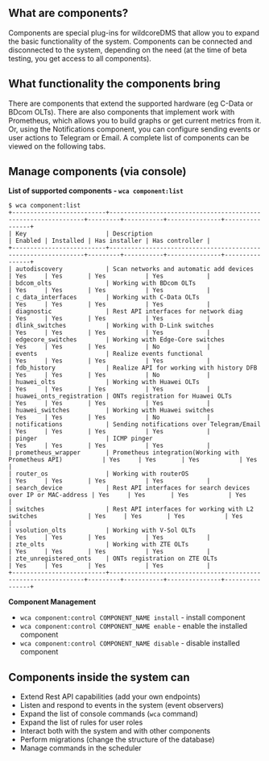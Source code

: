 ## What are components?
Components are special plug-ins for wildcoreDMS that allow you to expand the basic functionality of the system.
Components can be connected and disconnected to the system, depending on the need (at the time of beta testing, you get access to all components).

## What functionality the components bring
There are components that extend the supported hardware (eg C-Data or BDcom OLTs).
There are also components that implement work with Prometheus, which allows you to build graphs or get current metrics from it.
Or, using the Notifications component, you can configure sending events or user actions to Telegram or Email.
A complete list of components can be viewed on the following tabs.

## Manage components (via console)
**List of supported components - ```wca component:list```**
```shell
$ wca component:list
+--------------------------+---------------------------------------------------------------+---------+-----------+---------------+----------------+
| Key                      | Description                                                   | Enabled | Installed | Has installer | Has controller |
+--------------------------+---------------------------------------------------------------+---------+-----------+---------------+----------------+
| autodiscovery            | Scan networks and automatic add devices                       | Yes     | Yes       | Yes           | Yes            |
| bdcom_olts               | Working with BDcom OLTs                                       | Yes     | Yes       | Yes           | Yes            |
| c_data_interfaces        | Working with C-Data OLTs                                      | Yes     | Yes       | Yes           | Yes            |
| diagnostic               | Rest API interfaces for network diag                          | Yes     | Yes       | Yes           | Yes            |
| dlink_switches           | Working with D-Link switches                                  | Yes     | Yes       | Yes           | Yes            |
| edgecore_switches        | Working with Edge-Core switches                               | Yes     | Yes       | Yes           | No             |
| events                   | Realize events functional                                     | Yes     | Yes       | Yes           | Yes            |
| fdb_history              | Realize API for working with history DFB                      | Yes     | Yes       | Yes           | No             |
| huawei_olts              | Working with Huawei OLTs                                      | Yes     | Yes       | Yes           | Yes            |
| huawei_onts_registration | ONTs registration for Huawei OLTs                             | Yes     | Yes       | Yes           | Yes            |
| huawei_switches          | Working with Huawei switches                                  | Yes     | Yes       | Yes           | No             |
| notifications            | Sending notifications over Telegram/Email                     | Yes     | Yes       | Yes           | Yes            |
| pinger                   | ICMP pinger                                                   | Yes     | Yes       | Yes           | Yes            |
| prometheus_wrapper       | Prometheus integration(Working with Prometheus API)           | Yes     | Yes       | Yes           | Yes            |
| router_os                | Working with routerOS                                         | Yes     | Yes       | Yes           | Yes            |
| search_device            | Rest API interfaces for search devices over IP or MAC-address | Yes     | Yes       | Yes           | Yes            |
| switches                 | Rest API interfaces for working with L2 switches              | Yes     | Yes       | Yes           | Yes            |
| vsolution_olts           | Working with V-Sol OLTs                                       | Yes     | Yes       | Yes           | Yes            |
| zte_olts                 | Working with ZTE OLTs                                         | Yes     | Yes       | Yes           | Yes            |
| zte_unregistered_onts    | ONTs registration on ZTE OLTs                                 | Yes     | Yes       | Yes           | Yes            |
+--------------------------+---------------------------------------------------------------+---------+-----------+---------------+----------------+
```
**Component Management**

* ```wca component:control COMPONENT_NAME install``` - install component
* ```wca component:control COMPONENT_NAME enable``` - enable the installed component
* ```wca component:control COMPONENT_NAME disable``` - disable installed component


## Components inside the system can
* Extend Rest API capabilities (add your own endpoints)
* Listen and respond to events in the system (event observers)
* Expand the list of console commands (`wca` command)
* Expand the list of rules for user roles
* Interact both with the system and with other components
* Perform migrations (change the structure of the database)
* Manage commands in the scheduler
